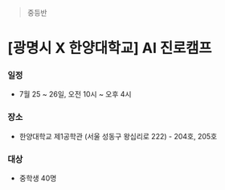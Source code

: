 > 중등반
# [광명시 X 한양대학교] AI 진로캠프
### 일정
- 7월 25 ~ 26일, 오전 10시 ~ 오후 4시
### 장소
- 한양대학교 제1공학관 (서울 성동구 왕십리로 222) - 204호, 205호
### 대상
- 중학생 40명
